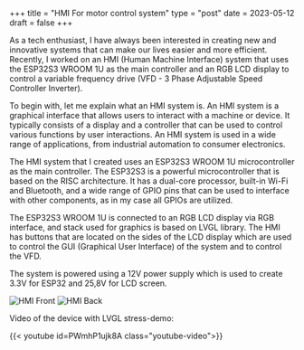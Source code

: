 +++
title = "HMI For motor control system"
type = "post"
date = 2023-05-12
draft = false
+++

As a tech enthusiast, I have always been interested in creating new and innovative systems that can make our lives easier and more efficient. Recently, I worked on an HMI (Human Machine Interface) system that uses the ESP32S3 WROOM 1U as the main controller and an RGB LCD display to control a variable frequency drive (VFD - 3 Phase Adjustable Speed Controller Inverter). 

To begin with, let me explain what an HMI system is. An HMI system is a graphical interface that allows users to interact with a machine or device. It typically consists of a display and a controller that can be used to control various functions by user interactions. An HMI system is used in a wide range of applications, from industrial automation to consumer electronics.

The HMI system that I created uses an ESP32S3 WROOM 1U microcontroller as the main controller. The ESP32S3 is a powerful microcontroller that is based on the RISC architecture. It has a dual-core processor, built-in Wi-Fi and Bluetooth, and a wide range of GPIO pins that can be used to interface with other components, as in my case all GPIOs are utilized.

The ESP32S3 WROOM 1U is connected to an RGB LCD display via RGB interface, and stack used for graphics is based on LVGL library. The HMI has buttons that are located on the sides of the LCD display which are used to control the GUI (Graphical User Interface) of the system and to control the VFD.

The system is powered using a 12V power supply which is used to create 3.3V for ESP32 and 25,8V for LCD screen.


![HMI Front](/post/images/frontHMI.jpg)
![HMI Back](/post/images/backHMI.jpg)

Video of the device with LVGL stress-demo:

{{< youtube id=PWmhP1ujk8A class="youtube-video">}}

